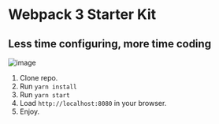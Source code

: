 # Webpack 3 Starter Kit

## Less time configuring, more time coding

![image](https://user-images.githubusercontent.com/2495927/30093806-7b32887a-928d-11e7-92a3-4f9115283eef.png)

1) Clone repo.
2) Run `yarn install`
3) Run `yarn start`
4) Load `http://localhost:8080` in your browser.
5) Enjoy.
